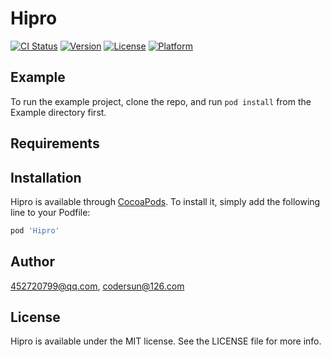 # Hipro

[![CI Status](https://img.shields.io/travis/452720799@qq.com/Hipro.svg?style=flat)](https://travis-ci.org/452720799@qq.com/Hipro)
[![Version](https://img.shields.io/cocoapods/v/Hipro.svg?style=flat)](https://cocoapods.org/pods/Hipro)
[![License](https://img.shields.io/cocoapods/l/Hipro.svg?style=flat)](https://cocoapods.org/pods/Hipro)
[![Platform](https://img.shields.io/cocoapods/p/Hipro.svg?style=flat)](https://cocoapods.org/pods/Hipro)

## Example

To run the example project, clone the repo, and run `pod install` from the Example directory first.

## Requirements

## Installation

Hipro is available through [CocoaPods](https://cocoapods.org). To install
it, simply add the following line to your Podfile:

```ruby
pod 'Hipro'
```

## Author

452720799@qq.com, codersun@126.com

## License

Hipro is available under the MIT license. See the LICENSE file for more info.
